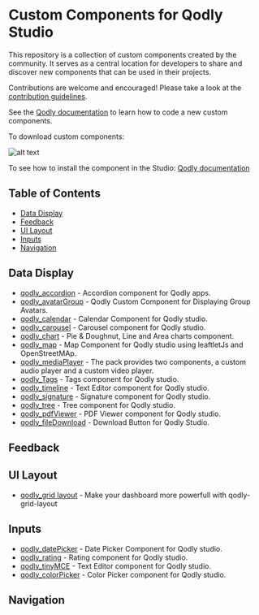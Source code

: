 # Custom Components for Qodly Studio

This repository is a collection of custom components created by the community. It serves as a central location for developers to share and discover new components that can be used in their projects.

Contributions are welcome and encouraged! Please take a look at the [contribution guidelines](CONTRIBUTING.md).

See the [Qodly documentation](https://developer.qodly.com/docs/customComponent/overview) to learn how to code a new custom components.

To download custom components:

![alt text](https://github.com/qodly/custom-components/blob/main/install%20component.gif)

To see how to install the component in the Studio: [Qodly documentation](https://developer.qodly.com/docs/studio/design-webforms/components/uploadCustomComponents)

## Table of Contents

- [Data Display](#data-display)
- [Feedback](#feedback)
- [UI Layout](#ui-layout)
- [Inputs](#inputs)
- [Navigation](#navigation)

## Data Display

- [qodly_accordion](https://github.com/metayoub/qodly_accordion) - Accordion component for Qodly apps.
- [qodly_avatarGroup](https://github.com/metayoub/Qoldy_avatarGroup) - Qodly Custom Component for Displaying Group Avatars.
- [qodly_calendar](https://github.com/TihounaNasrallah/qodly-calendar) - Calendar Component for Qodly studio.
- [qodly_carousel](https://github.com/metayoub/qodly-carousel) - Carousel component for Qodly studio.
- [qodly_chart](https://github.com/metayoub/qodly_chart) - Pie & Doughnut, Line and Area charts component.
- [qodly_map](https://github.com/rihab-ze/qodly_map) - Map Component for Qodly studio using leaftletJs and OpenStreetMAp.
- [qodly_mediaPlayer](https://github.com/b-fadwa/audio-player) - The pack provides two components, a custom audio player and a custom video player.
- [qodly_Tags](https://github.com/AyaBengherifa/Qodly_Tags) - Tags component for Qodly studio.
- [qodly_timeline](https://github.com/AyaBengherifa/Qodly_timeline) - Text Editor component for Qodly studio.
- [qodly_signature](https://github.com/metayoub/qodly_signature) - Signature component for Qodly studio.
- [qodly_tree](https://github.com/rihab-ze/qodly_treeView) - Tree component for Qodly studio.
- [qodly_pdfViewer](https://github.com/AyaBengherifa/Qodly-pdfViewer) - PDF Viewer component for Qodly studio.
- [qodly_fileDownload](https://github.com/b-fadwa/Qodly-file-download) - Download Button for Qodly Studio.

## Feedback

## UI Layout
- [qodly_grid layout](https://github.com/metayoub/qodly-grid-layout) - Make your dashboard more powerfull with qodly-grid-layout

## Inputs

- [qodly_datePicker](https://github.com/rihab-ze/qodly_datePicker) - Date Picker Component for Qodly studio.
- [qodly_rating](https://github.com/metayoub/qoldy_rating) - Rating component for Qodly studio.
- [qodly_tinyMCE](https://github.com/metayoub/Qodly_TinyMCE) - Text Editor component for Qodly studio.
- [qodly_colorPicker](https://github.com/metayoub/qodly_color_input) - Color Picker component for Qodly studio.

## Navigation

